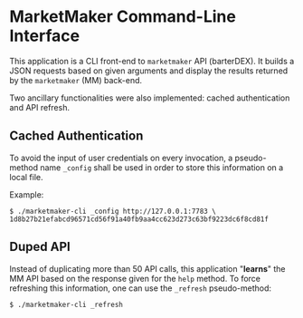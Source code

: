 # MarketMaker Command-Line Interface

This application is a CLI front-end to `marketmaker` API (barterDEX).
It builds a JSON requests based on given arguments and display the results returned by the `marketmaker` (MM) back-end.

Two ancillary functionalities were also implemented: cached authentication and API refresh.

## Cached Authentication

To avoid the input of user credentials on every invocation, a pseudo-method name `_config` shall be used in order to store this information on a local file.

Example:

```shell
$ ./marketmaker-cli _config http://127.0.0.1:7783 \
1d8b27b21efabcd96571cd56f91a40fb9aa4cc623d273c63bf9223dc6f8cd81f
```

## Duped API

Instead of duplicating more than 50 API calls, this application "__learns__" the MM API based on the response given for the `help` method. To force refreshing this information, one can use the `_refresh` pseudo-method:

```shell
$ ./marketmaker-cli _refresh
```
